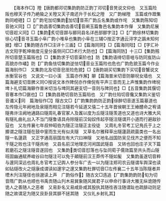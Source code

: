 <!-- { "loadSidebar": true } -->
　　【海本作□】隥【唐韵都邓切集韵韵防正韵丁邓切音凳说文仰也　又玉篇险阪也穆天子传乃絶隃之关隥又天子南还升于长松之隥　又广韵梯隥　玉篇或作蹬集韵同嶝磴】□【广韵宅加切集韵加切音茶广韵丘名集韵或作垞　又集韵陈知切音驰义同】□【广韵昌善切集韵齿善切音阐玉篇鲁邑名集韵本作僤　又集韵尼展切音趁义同】□【集韵炙切音踯与郦同县名详邑部郦字注】□【广韵徐林切集韵徐心切音寻玉篇小阜广韵小堆阜也集韵小阜在三辅○按正字通云浔字之譌未知何据】增□【集韵随古作□注详十三画】□【篇海同阴】□【篇海同阳】□【字汇补古文阳字乾坤凿度元皇分虽侧问□□术行大防也】□【篇海同防】十三□【集韵剏所切音楚玉篇阪也】□【集韵求于切音渠阶也】防【集韵语绮切音嵦与防同岌防山高貌亦作嶬】防【广韵鱼怯切集韵逆怯切音业玉篇险也危也广韵危貌玉篇今作业篇海别作□　又集韵北及切音皀厓险危貌】□【唐韵胡买切集韵下买切音蟹说文水衡官谷也　又说文一曰小溪　玉篇亦作澥】隦【篇海普米切音防隦堄女墙也　又篇海避支切音脾义同○按说文本作陴倪亦作俾倪有平声三音而无上声惟集韵作埤堄埤卜礼切篇海隦作普米切当与埤同其避支切一音则与陴同也】□【五音集韵其偃切音寋本作□倨也】□【集韵昌艳切音防玉篇陷也　又广韵仕陷切音儳又集韵义鉴切音谶义同　篇海俗作□】隧古文□【广韵集韵韵防正韵徐醉切音遂玉篇墓道也左传隐元年阙地及泉隧而相见注隧若今延道又僖二十五年晋侯朝王王飨醴命之宥请隧弗许注阙地通路曰隧周礼春官冢人及竁以度为丘隧注隧羡道也又道也诗大雅大风有隧礼曲礼出入不当门隧鲁语具舟除隧前汉匈奴传起亭隧注隧谓开小道而行避敌钞寇也　又左传襄七年叔仲昭伯为隧正注隧正主役徒　又周礼冬官考工记鳬氏于上之攠谓之隧注隧在鼓中窐而生光有似夫隧　又草名尔雅释草出隧蘧蔬疏菌类也一名出隧一名蘧蔬　又正字通高丽国左有大穴曰神隧　又地名战国防吴见伐齐之便而不知干隧之败也注干隧呉地　又县名前汉地理志河闲国武隧县　又转也回也庄子天下篇若磨石之隧注隧音遂回也　又集韵类切音怼落也与坠同荀子儒效篇至共头而山隧班固幽通赋养峻谷曰勿隧注可以免于顚隧前汉王莽传不隧如髪　又集韵虽遂切音粹与邃同深远也周礼冬官考工记舆人参分车广去一以为隧注郑司农云隧谓车舆深也读如钻燧改火之燧康成谓读如邃宇之邃又集韵杜罪切音□左传襄二十五年当陈隧者井堙木刋注隧径也徐邈读上声　广韵俗作】随古文□遀追【广韵集韵韵防旬为切音隋广韵从也顺也书禹贡随山刋木易巽象随风巽君子以申命行事诗大雅无纵诡随传诡人之善随人之恶者　又易卦名又易咸卦咸其股执其随徃吝注随谓趾也疏腓动则足随之故谓足为随又艮卦艮其腓不拯其随　又仪礼乡射礼其】

